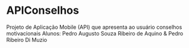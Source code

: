 # APIConselhos

Projeto de Aplicação Mobile (API) que apresenta ao usuário conselhos motivacionais
Alunos: Pedro Augusto Souza Ribeiro de Aquino & Pedro Ribeiro Di Muzio
